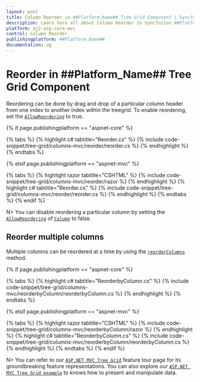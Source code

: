 ```yaml
---
layout: post
title: Column Reorder in ##Platform_Name## Tree Grid Component | Syncfusion
description: Learn here all about Column Reorder in Syncfusion ##Platform_Name## Tree Grid component of Syncfusion Essential JS 2 and more.
platform: ej2-asp-core-mvc
control: Column Reorder
publishingplatform: ##Platform_Name##
documentation: ug
---
```


# Reorder in ##Platform_Name## Tree Grid Component

Reordering can be done by drag and drop of a particular column header from one index to another index within the treegrid. To enable reordering, set the [`AllowReordering`](https://help.syncfusion.com/cr/aspnetcore-js2/Syncfusion.EJ2~Syncfusion.EJ2.TreeGrid.TreeGridColumn~AllowReordering.html) to true.

{% if page.publishingplatform == "aspnet-core" %}

{% tabs %}
{% highlight c# tabtitle="Reorder.cs" %}
{% include code-snippet/tree-grid/columns-mvc/reorder/reorder.cs %}
{% endhighlight %}
{% endtabs %}

{% elsif page.publishingplatform == "aspnet-mvc" %}

{% tabs %}
{% highlight razor tabtitle="CSHTML" %}
{% include code-snippet/tree-grid/columns-mvc/reorder/razor %}
{% endhighlight %}
{% highlight c# tabtitle="Reorder.cs" %}
{% include code-snippet/tree-grid/columns-mvc/reorder/reorder.cs %}
{% endhighlight %}
{% endtabs %}
{% endif %}



N> You can disable reordering a particular column by setting the [`AllowReordering`](https://help.syncfusion.com/cr/cref_files/aspnetcore-js2/Syncfusion.EJ2~Syncfusion.EJ2.TreeGrid.TreeGridColumn~AllowReordering.html) of [`Column`](https://help.syncfusion.com/cr/cref_files/aspnetcore-js2/Syncfusion.EJ2~Syncfusion.EJ2.TreeGrid.TreeGridColumn.html) to false.

## Reorder multiple columns

Multiple columns can be reordered at a time by using the [`reorderColumns`](https://ej2.syncfusion.com/documentation/api/grid/#reordercolumns) method.

{% if page.publishingplatform == "aspnet-core" %}

{% tabs %}
{% highlight c# tabtitle="ReorderbyColumn.cs" %}
{% include code-snippet/tree-grid/columns-mvc/reorderbyColumn/reorderbyColumn.cs %}
{% endhighlight %}
{% endtabs %}

{% elsif page.publishingplatform == "aspnet-mvc" %}

{% tabs %}
{% highlight razor tabtitle="CSHTML" %}
{% include code-snippet/tree-grid/columns-mvc/reorderbyColumn/razor %}
{% endhighlight %}
{% highlight c# tabtitle="ReorderbyColumn.cs" %}
{% include code-snippet/tree-grid/columns-mvc/reorderbyColumn/reorderbyColumn.cs %}
{% endhighlight %}
{% endtabs %}
{% endif %}



N> You can refer to our [`ASP.NET MVC Tree Grid`](https://www.syncfusion.com/aspnet-mvc-ui-controls/tree-grid) feature tour page for its groundbreaking feature representations. You can also explore our [`ASP.NET MVC Tree Grid example`](https://ej2.syncfusion.com/aspnetmvc/TreeGrid/Overview#/material) to knows how to present and manipulate data.